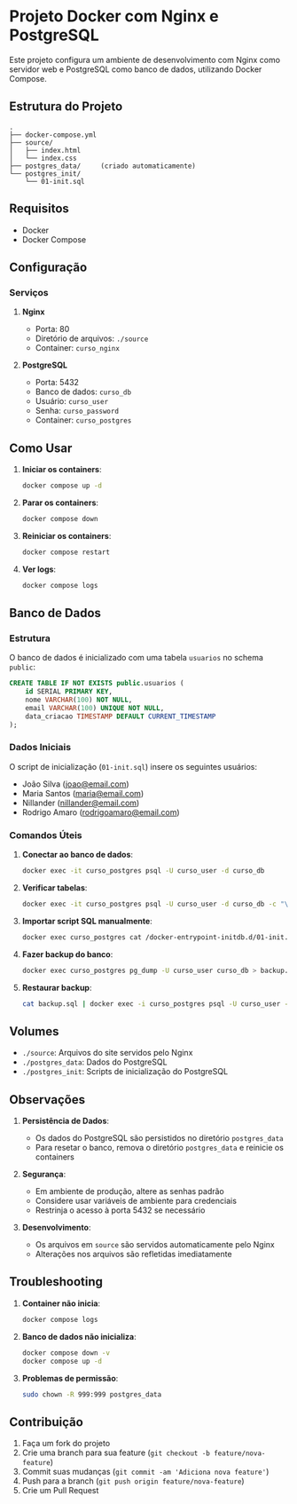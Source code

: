 # Projeto Docker com Nginx e PostgreSQL

Este projeto configura um ambiente de desenvolvimento com Nginx como servidor web e PostgreSQL como banco de dados, utilizando Docker Compose.

## Estrutura do Projeto

```
.
├── docker-compose.yml
├── source/
│   ├── index.html
│   └── index.css
├── postgres_data/     (criado automaticamente)
└── postgres_init/
    └── 01-init.sql
```

## Requisitos

- Docker
- Docker Compose

## Configuração

### Serviços

1. **Nginx**
   - Porta: 80
   - Diretório de arquivos: `./source`
   - Container: `curso_nginx`

2. **PostgreSQL**
   - Porta: 5432
   - Banco de dados: `curso_db`
   - Usuário: `curso_user`
   - Senha: `curso_password`
   - Container: `curso_postgres`

## Como Usar

1. **Iniciar os containers**:
   ```bash
   docker compose up -d
   ```

2. **Parar os containers**:
   ```bash
   docker compose down
   ```

3. **Reiniciar os containers**:
   ```bash
   docker compose restart
   ```

4. **Ver logs**:
   ```bash
   docker compose logs
   ```

## Banco de Dados

### Estrutura

O banco de dados é inicializado com uma tabela `usuarios` no schema `public`:

```sql
CREATE TABLE IF NOT EXISTS public.usuarios (
    id SERIAL PRIMARY KEY,
    nome VARCHAR(100) NOT NULL,
    email VARCHAR(100) UNIQUE NOT NULL,
    data_criacao TIMESTAMP DEFAULT CURRENT_TIMESTAMP
);
```

### Dados Iniciais

O script de inicialização (`01-init.sql`) insere os seguintes usuários:
- João Silva (joao@email.com)
- Maria Santos (maria@email.com)
- Nillander (nillander@email.com)
- Rodrigo Amaro (rodrigoamaro@email.com)

### Comandos Úteis

1. **Conectar ao banco de dados**:
   ```bash
   docker exec -it curso_postgres psql -U curso_user -d curso_db
   ```

2. **Verificar tabelas**:
   ```bash
   docker exec -it curso_postgres psql -U curso_user -d curso_db -c "\dt public.*"
   ```

3. **Importar script SQL manualmente**:
   ```bash
   docker exec curso_postgres cat /docker-entrypoint-initdb.d/01-init.sql
   ```

4. **Fazer backup do banco**:
   ```bash
   docker exec curso_postgres pg_dump -U curso_user curso_db > backup.sql
   ```

5. **Restaurar backup**:
   ```bash
   cat backup.sql | docker exec -i curso_postgres psql -U curso_user -d curso_db
   ```

## Volumes

- `./source`: Arquivos do site servidos pelo Nginx
- `./postgres_data`: Dados do PostgreSQL
- `./postgres_init`: Scripts de inicialização do PostgreSQL

## Observações

1. **Persistência de Dados**:
   - Os dados do PostgreSQL são persistidos no diretório `postgres_data`
   - Para resetar o banco, remova o diretório `postgres_data` e reinicie os containers

2. **Segurança**:
   - Em ambiente de produção, altere as senhas padrão
   - Considere usar variáveis de ambiente para credenciais
   - Restrinja o acesso à porta 5432 se necessário

3. **Desenvolvimento**:
   - Os arquivos em `source` são servidos automaticamente pelo Nginx
   - Alterações nos arquivos são refletidas imediatamente

## Troubleshooting

1. **Container não inicia**:
   ```bash
   docker compose logs
   ```

2. **Banco de dados não inicializa**:
   ```bash
   docker compose down -v
   docker compose up -d
   ```

3. **Problemas de permissão**:
   ```bash
   sudo chown -R 999:999 postgres_data
   ```

## Contribuição

1. Faça um fork do projeto
2. Crie uma branch para sua feature (`git checkout -b feature/nova-feature`)
3. Commit suas mudanças (`git commit -am 'Adiciona nova feature'`)
4. Push para a branch (`git push origin feature/nova-feature`)
5. Crie um Pull Request